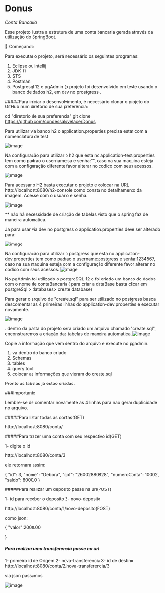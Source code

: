 # Donus

*Conta Bancaria*

Esse projeto ilustra a estrutura de uma conta bancaria gerada através da utilização do SpringBoot.

🚀 Começando

Para executar o projeto, será necessário os seguintes programas:

1. Eclipse ou intellij
2. JDK 11
3. STS
4. Postman
5. Postgresql 12 e pgAdmin (o projeto foi desenvolvido em teste usando o banco de dados h2, em dev no prostgress).

#####Para iniciar o desenvolvimento, é necessário clonar o projeto do GitHub num diretório de sua preferência:

cd "diretorio de sua preferencia"
git clone https://github.com/condessalovelace/Donus

Para utilizar via banco h2 o application.properties precisa estar com a nomenclatura de test

![image](https://user-images.githubusercontent.com/47535167/118131362-d4d37a80-b3d4-11eb-8935-1104b37f209f.png)

Na configuração para utilizar o h2 que esta no application-test.properties tem como padrao o username:sa e senha:"", caso na sua maquina esteja com a configuração diferente favor alterar no codico com seus acessos.

![image](https://user-images.githubusercontent.com/47535167/118134994-e4ed5900-b3d8-11eb-9836-611317481992.png)

Para acessar o H2 basta executar o projeto e colocar na URL http://localhost:8080/h2-console como consta no detalhamento da imagem.
Acesse com o usuario e senha.


![image](https://user-images.githubusercontent.com/47535167/118135401-5b8a5680-b3d9-11eb-9788-cb577e2737a3.png)

** não há necessidade de criação de tabelas visto que o spring faz de maneira automatica.




Ja para usar via dev no postgress o application.properties deve ser alterado para:

![image](https://user-images.githubusercontent.com/47535167/118131474-f0d71c00-b3d4-11eb-949f-11d76ce4c1b6.png)

Na configuração para utilizar o postgress que esta no application-dev.properties tem como padrao o username:postgress e senha:1234567, caso na sua maquina esteja com a configuração diferente favor alterar no codico com seus acessos.
![image](https://user-images.githubusercontent.com/47535167/118132345-f8e38b80-b3d5-11eb-886c-af45b3f3183b.png)

No pgAdmin foi utilizado o postgreSQL 12 e foi criado um banco de dados com o nome de contaBancaria ( para criar a dataBase basta clicar em postgreSql > databases> create database)

Para gerar o arquivo de "create.sql" para ser utilizado no postgress basca descomentar as 4 primeiras linhas do application-dev.properties e executar novamente.

![image](https://user-images.githubusercontent.com/47535167/118133239-fa618380-b3d6-11eb-8d68-e74903dd6cf8.png)

. dentro da pasta do projeto sera criado um arquivo chamado "create.sql", enconstraremos a criação das tabelas de maneira automatica.
![image](https://user-images.githubusercontent.com/47535167/118133655-75c33500-b3d7-11eb-8fbb-a7d2c3080d9e.png)

Copie a informação que vem dentro do arquivo e execute no pgadmin.
 1. va dentro do banco criado
 2. Schemas
 3. tables
 4. query tool
 5. colocar as informações que vieram do create.sql
 
 Pronto as tabelas já estao criadas. 

###Importante 

Lembre-se de comentar novamente as 4 linhas para nao gerar duplicidade no arquivo.







#####Para listar todas as contas(GET)

http://localhost:8080/conta/

#####Para trazer uma conta com seu respectivo id(GET)

1- digite o id

http://localhost:8080/conta/3

ele retornara assim:

{
    "id": 3,
    "nome": "Debora",
    "cpf": "26002880828",
    "numeroConta": 10002,
    "saldo": 8000.0
}

#####Para realizar um deposito passe na url(POST)

1- id para receber o deposito
2- novo-deposito

http://localhost:8080/conta/1/novo-deposito(POST)

como json: 

{
   "valor":2000.00 
    
}


##### Para realizar uma transferencia passe na url 
 1- primeiro id de Origem
 2- nova-transferencia
 3- id de destino
http://localhost:8080/conta/2/nova-transferencia/3

via json passamos 

![image](https://user-images.githubusercontent.com/47535167/118131623-22e87e00-b3d5-11eb-9496-d830d5bc5d42.png)
